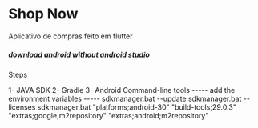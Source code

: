 
# Shop Now
Aplicativo de compras feito em flutter

##### download android without android studio
Steps

1- JAVA SDK
2- Gradle
3- Android Command-line tools
----- add the environment variables -----
sdkmanager.bat --update
sdkmanager.bat --licenses
sdkmanager.bat "platforms;android-30" "build-tools;29.0.3" "extras;google;m2repository" "extras;android;m2repository"